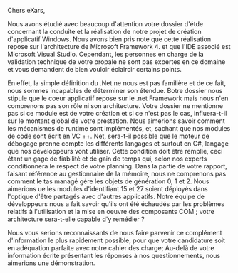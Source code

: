 Chers eXars,

Nous avons étudié avec beaucoup d'attention votre dossier d'étde concernant la conduite et la réalisation de notre projet de création d'applicatif Windows. Nous avons bien pris note que cette réalisation repose sur l'architecture de Microsoft Framework 4. et que l'IDE associé est Microsoft Visual Studio. Cependant, les personnes en charge de la validation technique de votre propale ne sont pas expertes en ce domaine et vous demandent de bien vouloir éclaircir certains points.

En effet, la simple définition du .Net ne nous est pas familière et de ce fait, nous sommes incapables de déterminer son étendue.
Botre dossier nous stipule que le coeur applicatif repose sur le .net Framework mais nous n'en comprenons pas son rôle ni son architecture. Votre dossier ne mentionne pas si ce module est de votre création et si ce n'est pas le cas, influera-t-il sur le montant global de votre prestation. Nous aimerions savoir comment les mécanismes de runtime sont implémentés, et, sachant que nos modules de code sont écrit en VC ++..Net, sera-t-il possible que le moteur de débogage prenne compte les différents langages et surtout en C#, langage que nos développeurs vont utiliser. Cette condition doit être remplie, ceci étant un gage de fiabilité et de gain de temps qui, selon nos experts conditionnera le respect de votre planning. 
Dans la partie de votre rapport, faisant référence au gestionnaire de la mémoire, nous ne comprenons pas comment le tas managé gére les objets de génération 0, 1 et 2. Nous aimerions ue les modules d'identifiant 15 et 27 soient déployés dans l'optique d'être partagés avec d'autres applicatifs. Notre équipe de développeurs nous a fait savoir qu'ils ont été échaudés par les problèmes relatifs à l'utilisation et la mise en oeuvre des composants COM ; votre architecture sera-t-elle capable d'y remédier ? 

Nous vous serions reconnaissants de nous faire parvenir ce complément d'information le plus rapidement possible, pour que votre candidature soit en adéquation parfaite avec notre cahier des charge; Au-delà de votre information écrite présentant les réponses à nos questionnements, nous aimerions une démonstration. 

